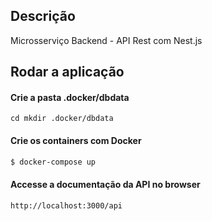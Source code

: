 
## Descrição

Microsserviço Backend - API Rest com Nest.js

## Rodar a aplicação

#### Crie a pasta .docker/dbdata

```
cd mkdir .docker/dbdata
```

#### Crie os containers com Docker

```bash
$ docker-compose up
```

#### Accesse a documentação da API no browser

```
http://localhost:3000/api
```

